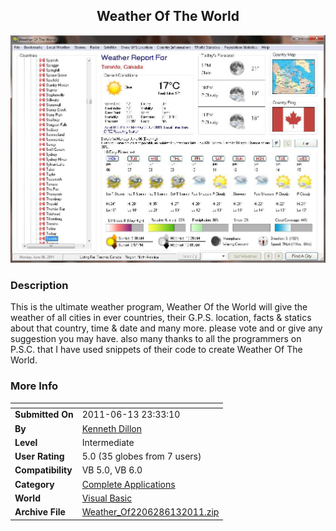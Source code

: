﻿<div align="center">

## Weather Of The World

<img src="PIC20116132358244512.jpg">
</div>

### Description

This is the ultimate weather program, Weather Of the World will give the weather of all cities in ever countries, their G.P.S. location, facts & statics about that country, time & date and many more. please vote and or give any suggestion you may have. also many thanks to all the programmers on P.S.C. that I have used snippets of their code to create Weather Of The World.
 
### More Info
 


<span>             |<span>
---                |---
**Submitted On**   |2011-06-13 23:33:10
**By**             |[Kenneth Dillon](https://github.com/Planet-Source-Code/PSCIndex/blob/master/ByAuthor/kenneth-dillon.md)
**Level**          |Intermediate
**User Rating**    |5.0 (35 globes from 7 users)
**Compatibility**  |VB 5\.0, VB 6\.0
**Category**       |[Complete Applications](https://github.com/Planet-Source-Code/PSCIndex/blob/master/ByCategory/complete-applications__1-27.md)
**World**          |[Visual Basic](https://github.com/Planet-Source-Code/PSCIndex/blob/master/ByWorld/visual-basic.md)
**Archive File**   |[Weather\_Of2206286132011\.zip](https://github.com/Planet-Source-Code/kenneth-dillon-weather-of-the-world__1-73951/archive/master.zip)








